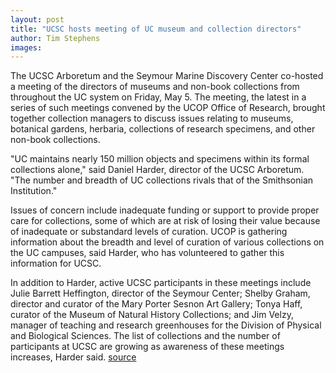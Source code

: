 ```yaml
---
layout: post
title: "UCSC hosts meeting of UC museum and collection directors"
author: Tim Stephens
images:
---
```


The UCSC Arboretum and the Seymour Marine Discovery Center co-hosted a meeting of the directors of museums and non-book collections from throughout the UC system on Friday, May 5. The meeting, the latest in a series of such meetings convened by the UCOP Office of Research, brought together collection managers to discuss issues relating to museums, botanical gardens, herbaria, collections of research specimens, and other non-book collections.

"UC maintains nearly 150 million objects and specimens within its formal collections alone," said Daniel Harder, director of the UCSC Arboretum. "The number and breadth of UC collections rivals that of the Smithsonian Institution."

Issues of concern include inadequate funding or support to provide proper care for collections, some of which are at risk of losing their value because of inadequate or substandard levels of curation. UCOP is gathering information about the breadth and level of curation of various collections on the UC campuses, said Harder, who has volunteered to gather this information for UCSC.

In addition to Harder, active UCSC participants in these meetings include Julie Barrett Heffington, director of the Seymour Center; Shelby Graham, director and curator of the Mary Porter Sesnon Art Gallery; Tonya Haff, curator of the Museum of Natural History Collections; and Jim Velzy, manager of teaching and research greenhouses for the Division of Physical and Biological Sciences. The list of collections and the number of participants at UCSC are growing as awareness of these meetings increases, Harder said.
[source](http://www1.ucsc.edu/currents/05-06/05-08/brief-directors.asp "Permalink to brief-directors")

